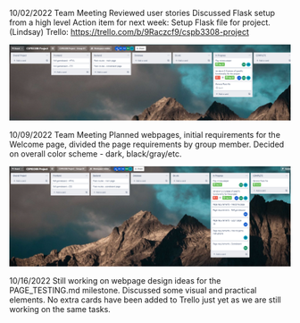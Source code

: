 10/02/2022 Team Meeting
Reviewed user stories
Discussed Flask setup from a high level
Action item for next week: Setup Flask file for project. (Lindsay)
Trello: https://trello.com/b/9Raczcf9/cspb3308-project

![WeeklyStatusOct02](Img/WeeklyUpdate_10022022.png?raw=true "Title")

10/09/2022 Team Meeting
Planned webpages, initial requirements for the Welcome page, divided the page requirements by group member.
Decided on overall color scheme - dark, black/gray/etc.

![WeeklyStatusOct09](Img/WeeklyUpdate_10092022.png?raw=true "Title")

10/16/2022
Still working on webpage design ideas for the PAGE_TESTING.md milestone. Discussed some visual and practical elements. 
No extra cards have been added to Trello just yet as we are still working on the same tasks.
